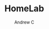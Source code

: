 ---
title: HomeLab 
short_description: 
tag: [DevOps, IT, OS, Data]
layout: project_directory
type: project
author: Andrew C
writeup: hello
thumbnail:
showcase: Showc
---